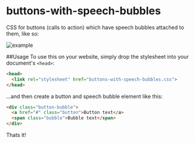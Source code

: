 buttons-with-speech-bubbles
===========================

CSS for buttons (calls to action) which have speech bubbles attached to them, like so:

![example](http://i.imgur.com/JXxdXv2.jpg)

##Usage
To use this on your website, simply drop the stylesheet into your document's `<head>`:

```html
<head>
  <link rel="stylesheet" href="buttons-with-speech-bubbles.css">
</head>
```

...and then create a button and speech bubble element like this:

```html
<div class="button-bubble">
  <a href="#" class="button">Button text</a>
  <span class="bubble">Bubble text</span>
</div>
```

Thats it!
